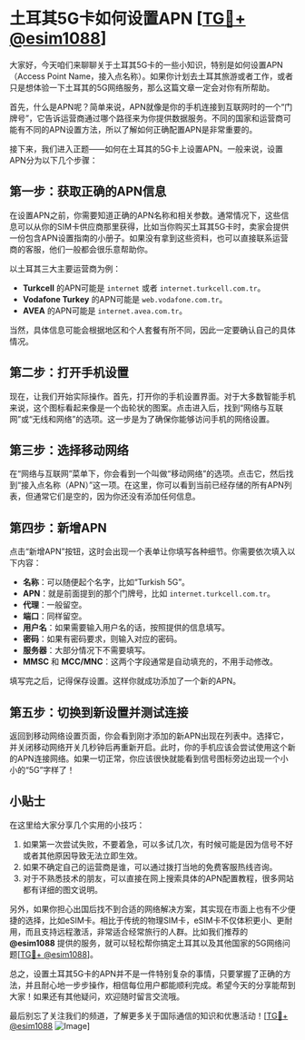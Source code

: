 # 土耳其5G卡如何设置APN [[TG💪+ @esim1088](https://t.me/s/esim1088)]

大家好，今天咱们来聊聊关于土耳其5G卡的一些小知识，特别是如何设置APN（Access Point Name，接入点名称）。如果你计划去土耳其旅游或者工作，或者只是想体验一下土耳其的5G网络服务，那么这篇文章一定会对你有所帮助。

首先，什么是APN呢？简单来说，APN就像是你的手机连接到互联网时的一个“门牌号”，它告诉运营商通过哪个路径来为你提供数据服务。不同的国家和运营商可能有不同的APN设置方法，所以了解如何正确配置APN是非常重要的。

接下来，我们进入正题——如何在土耳其的5G卡上设置APN。一般来说，设置APN分为以下几个步骤：

## 第一步：获取正确的APN信息

在设置APN之前，你需要知道正确的APN名称和相关参数。通常情况下，这些信息可以从你的SIM卡供应商那里获得，比如当你购买土耳其5G卡时，卖家会提供一份包含APN设置指南的小册子。如果没有拿到这些资料，也可以直接联系运营商的客服，他们一般都会很乐意帮助你。

以土耳其三大主要运营商为例：
- **Turkcell** 的APN可能是 `internet` 或者 `internet.turkcell.com.tr`。
- **Vodafone Turkey** 的APN可能是 `web.vodafone.com.tr`。
- **AVEA** 的APN可能是 `internet.avea.com.tr`。

当然，具体信息可能会根据地区和个人套餐有所不同，因此一定要确认自己的具体情况。

## 第二步：打开手机设置

现在，让我们开始实际操作。首先，打开你的手机设置界面。对于大多数智能手机来说，这个图标看起来像是一个齿轮状的图案。点击进入后，找到“网络与互联网”或“无线和网络”的选项。这一步是为了确保你能够访问手机的网络设置。

## 第三步：选择移动网络

在“网络与互联网”菜单下，你会看到一个叫做“移动网络”的选项。点击它，然后找到“接入点名称（APN）”这一项。在这里，你可以看到当前已经存储的所有APN列表，但通常它们是空的，因为你还没有添加任何信息。

## 第四步：新增APN

点击“新增APN”按钮，这时会出现一个表单让你填写各种细节。你需要依次填入以下内容：
- **名称**：可以随便起个名字，比如“Turkish 5G”。
- **APN**：就是前面提到的那个门牌号，比如 `internet.turkcell.com.tr`。
- **代理**：一般留空。
- **端口**：同样留空。
- **用户名**：如果需要输入用户名的话，按照提供的信息填写。
- **密码**：如果有密码要求，则输入对应的密码。
- **服务器**：大部分情况下不需要填写。
- **MMSC** 和 **MCC/MNC**：这两个字段通常是自动填充的，不用手动修改。

填写完之后，记得保存设置。这样你就成功添加了一个新的APN。

## 第五步：切换到新设置并测试连接

返回到移动网络设置页面，你会看到刚才添加的新APN出现在列表中。选择它，并关闭移动网络开关几秒钟后再重新开启。此时，你的手机应该会尝试使用这个新的APN连接网络。如果一切正常，你应该很快就能看到信号图标旁边出现一个小小的“5G”字样了！

## 小贴士

在这里给大家分享几个实用的小技巧：
1. 如果第一次尝试失败，不要着急，可以多试几次，有时候可能是因为信号不好或者其他原因导致无法立即生效。
2. 如果不确定自己的运营商是谁，可以通过拨打当地的免费客服热线咨询。
3. 对于不熟悉技术的朋友，可以直接在网上搜索具体的APN配置教程，很多网站都有详细的图文说明。

另外，如果你担心出国后找不到合适的网络解决方案，其实现在市面上也有不少便捷的选择，比如eSIM卡。相比于传统的物理SIM卡，eSIM卡不仅体积更小、更耐用，而且支持远程激活，非常适合经常旅行的人群。比如我们推荐的 **@esim1088** 提供的服务，就可以轻松帮你搞定土耳其以及其他国家的5G网络问题[[TG💪+ @esim1088](https://t.me/s/esim1088)]。

总之，设置土耳其5G卡的APN并不是一件特别复杂的事情，只要掌握了正确的方法，并且耐心地一步步操作，相信每位用户都能顺利完成。希望今天的分享能帮到大家！如果还有其他疑问，欢迎随时留言交流哦。

最后别忘了关注我们的频道，了解更多关于国际通信的知识和优惠活动！[[TG💪+ @esim1088](https://t.me/s/esim1088) ![Image](https://i.postimg.cc/4NQfJmqS/Snipaste-2025-05-13-00-14-12.png)]